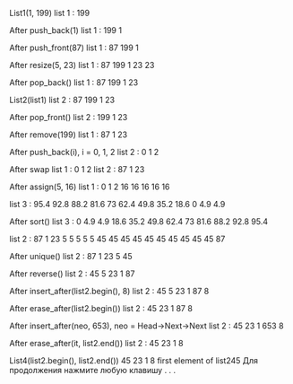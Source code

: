 List1(1, 199)
list 1 : 199

After push_back(1)
list 1 : 199 1

After push_front(87)
list 1 : 87 199 1

After resize(5, 23)
list 1 : 87 199 1 23 23

After pop_back()
list 1 : 87 199 1 23

List2(list1)
list 2 : 87 199 1 23

After pop_front()
list 2 : 199 1 23

After remove(199)
list 1 : 87 1 23

After push_back(i), i = 0, 1, 2
list 2 : 0 1 2

After swap
list 1 : 0 1 2
list 2 : 87 1 23

After assign(5, 16)
list 1 : 0 1 2 16 16 16 16 16

list 3 : 95.4 92.8 88.2 81.6 73 62.4 49.8 35.2 18.6 0 4.9 4.9

After sort()
list 3 : 0 4.9 4.9 18.6 35.2 49.8 62.4 73 81.6 88.2 92.8 95.4

list 2 : 87 1 23 5 5 5 5 5 45 45 45 45 45 45 45 45 45 45 87

After unique()
list 2 : 87 1 23 5 45

After reverse()
list 2 : 45 5 23 1 87

After insert_after(list2.begin(), 8)
list 2 : 45 5 23 1 87 8

After erase_after(list2.begin())
list 2 : 45 23 1 87 8

After insert_after(neo, 653), neo = Head->Next->Next
list 2 : 45 23 1 653 8

After erase_after(it, list2.end())
list 2 : 45 23 1 8

List4(list2.begin(), list2.end())
45 23 1 8
first element of list245
Для продолжения нажмите любую клавишу . . .
